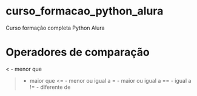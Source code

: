 # curso_formacao_python_alura
Curso formação completa Python Alura

# Operadores de comparação
< - menor que
> - maior que
<= - menor ou igual a
>= - maior ou igual a
== - igual a
!= - diferente de

